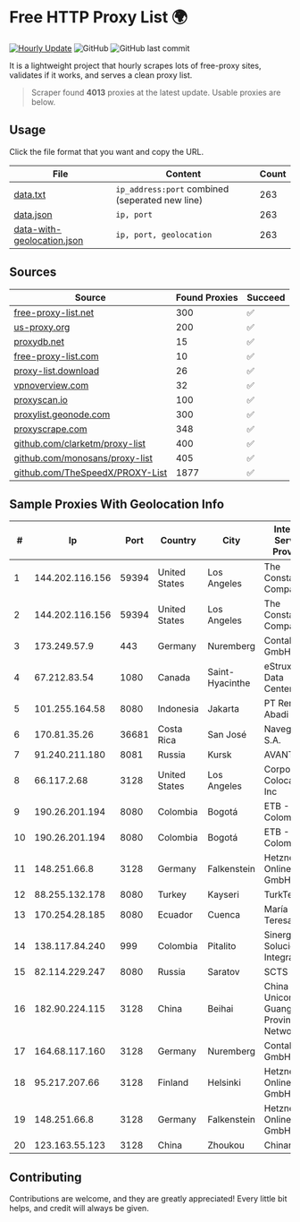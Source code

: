 
# Free HTTP Proxy List 🌍

[![Hourly Update](https://github.com/mertguvencli/http-proxy-list/actions/workflows/main.yml/badge.svg?branch=main)](https://github.com/mertguvencli/http-proxy-list/actions/workflows/main.yml)
![GitHub](https://img.shields.io/github/license/mertguvencli/http-proxy-list)
![GitHub last commit](https://img.shields.io/github/last-commit/mertguvencli/http-proxy-list)

It is a lightweight project that hourly scrapes lots of free-proxy sites, validates if it works, and serves a clean proxy list.


> Scraper found **4013** proxies at the latest update. Usable proxies are below.

## Usage

Click the file format that you want and copy the URL.


|File|Content|Count|
|----|-------|-----|
|[data.txt](https://raw.githubusercontent.com/mertguvencli/http-proxy-list/main/proxy-list/data.txt)|`ip_address:port` combined (seperated new line)|263|
|[data.json](https://raw.githubusercontent.com/mertguvencli/http-proxy-list/main/proxy-list/data.json)|`ip, port`|263|
|[data-with-geolocation.json](https://raw.githubusercontent.com/mertguvencli/http-proxy-list/main/proxy-list/data-with-geolocation.json)|`ip, port, geolocation`|263|

## Sources

|Source|Found Proxies|Succeed|
|------|-------------|-------|
|[free-proxy-list.net](https://free-proxy-list.net)|300|✅|
|[us-proxy.org](https://www.us-proxy.org)|200|✅|
|[proxydb.net](http://proxydb.net)|15|✅|
|[free-proxy-list.com](https://free-proxy-list.com/?page=&port=&type%5B%5D=http&type%5B%5D=https&up_time=0&search=Search)|10|✅|
|[proxy-list.download](https://www.proxy-list.download/HTTP)|26|✅|
|[vpnoverview.com](https://vpnoverview.com/privacy/anonymous-browsing/free-proxy-servers)|32|✅|
|[proxyscan.io](https://www.proxyscan.io)|100|✅|
|[proxylist.geonode.com](https://proxylist.geonode.com/api/proxy-list?limit=300&page=1&sort_by=lastChecked&sort_type=desc&protocols=http,https)|300|✅|
|[proxyscrape.com](https://api.proxyscrape.com/v2/?request=displayproxies&protocol=http&timeout=10000&country=all&ssl=all&anonymity=all)|348|✅|
|[github.com/clarketm/proxy-list](https://raw.githubusercontent.com/clarketm/proxy-list/master/proxy-list-raw.txt)|400|✅|
|[github.com/monosans/proxy-list](https://raw.githubusercontent.com/monosans/proxy-list/main/proxies/http.txt)|405|✅|
|[github.com/TheSpeedX/PROXY-List](https://raw.githubusercontent.com/TheSpeedX/PROXY-List/master/http.txt)|1877|✅|


## Sample Proxies With Geolocation Info

|#|Ip|Port|Country|City|Internet Service Provider|
|-|--|----|-------|----|-------------------------|
|1|144.202.116.156|59394|United States|Los Angeles|The Constant Company|
|2|144.202.116.156|59394|United States|Los Angeles|The Constant Company|
|3|173.249.57.9|443|Germany|Nuremberg|Contabo GmbH|
|4|67.212.83.54|1080|Canada|Saint-Hyacinthe|eStruxture Data Centers Inc.|
|5|101.255.164.58|8080|Indonesia|Jakarta|PT Remala Abadi|
|6|170.81.35.26|36681|Costa Rica|San José|Navegalo S.A.|
|7|91.240.211.180|8081|Russia|Kursk|AVANT Ltd.|
|8|66.117.2.68|3128|United States|Los Angeles|Corporate Colocation Inc|
|9|190.26.201.194|8080|Colombia|Bogotá|ETB - Colombia|
|10|190.26.201.194|8080|Colombia|Bogotá|ETB - Colombia|
|11|148.251.66.8|3128|Germany|Falkenstein|Hetzner Online GmbH|
|12|88.255.132.178|8080|Turkey|Kayseri|TurkTelekom|
|13|170.254.28.185|8080|Ecuador|Cuenca|María Teresa Vivar|
|14|138.117.84.240|999|Colombia|Pitalito|Sinergy Soluciones Integrales|
|15|82.114.229.247|8080|Russia|Saratov|SCTS|
|16|182.90.224.115|3128|China|Beihai|China Unicom Guangxi Province Network|
|17|164.68.117.160|3128|Germany|Nuremberg|Contabo GmbH|
|18|95.217.207.66|3128|Finland|Helsinki|Hetzner Online GmbH|
|19|148.251.66.8|3128|Germany|Falkenstein|Hetzner Online GmbH|
|20|123.163.55.123|3128|China|Zhoukou|Chinanet|



## Contributing

Contributions are welcome, and they are greatly appreciated! Every
little bit helps, and credit will always be given.

